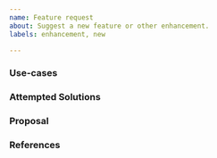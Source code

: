 ```yaml
---
name: Feature request
about: Suggest a new feature or other enhancement.
labels: enhancement, new

---
```


<!--
Thank you for opening an issue! Please note that we try to keep this issue tracker reserved for bug reports 
and feature requests for the FireHydrant provider. For issues related to the FireHydrant platform, please 
visit [FireHydrant Support](https://support.firehydrant.com/hc/en-us).
-->

### Use-cases
<!---
In order to properly evaluate a feature request, it is necessary to understand the use-cases for it.
Please describe below the _end goal_ you are trying to achieve that has led you to request this feature.
Please keep this section focused on the problem and not on the suggested solution. We'll get to that in a moment, below!
-->

### Attempted Solutions
<!---
If you've already tried to solve the problem with existing features and found a limitation that prevented you from succeeding, 
please describe it below in as much detail as possible.
Ideally, this would include real configuration snippets that you tried, real Terraform command lines you ran, and what 
results you got in each case.
Please remove any sensitive information such as passwords before sharing configuration snippets and command lines.
--->

### Proposal
<!---
If you have an idea for a way to address the problem via a change to this provider, please describe it below.
In this section, it's helpful to include specific examples of how what you are suggesting might look in configuration files, 
or on the command line, since that allows us to understand the full picture of what you are proposing.
If you're not sure of some details, don't worry! When we evaluate the feature request, we'll be able to help.
-->

### References
<!--
Are there any other GitHub issues (open or closed) or pull requests that should be linked here?
For example:
- #6017
-->